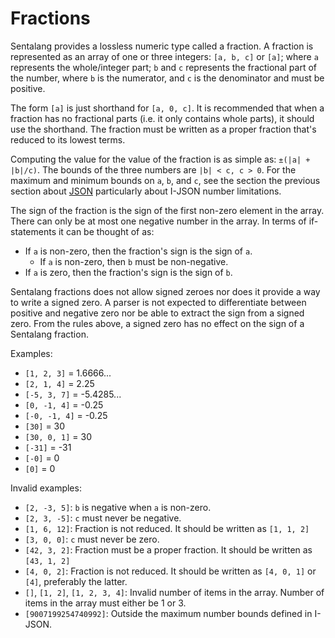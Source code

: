 
# Fractions

Sentalang provides a lossless numeric type called a fraction. A fraction is represented as an array of one or three integers: `[a, b, c]` or `[a]`; where `a` represents the whole/integer part; `b` and `c` represents the fractional part of the number, where `b` is the numerator, and `c` is the denominator and must be positive. 

The form `[a]` is just shorthand for `[a, 0, c]`. It is recommended that when a fraction has no fractional parts (i.e. it only contains whole parts), it should use the shorthand. The fraction must be written as a proper fraction that's reduced to its lowest terms.

Computing the value for the value of the fraction is as simple as: `±(|a| + |b|/c)`. The bounds of the three numbers are `|b| < c, c > 0`. For the maximum and minimum bounds on `a`, `b`, and `c`, see the section the previous section about [JSON](./json.md) particularly about I-JSON number limitations.

The sign of the fraction is the sign of the first non-zero element in the array. There can only be at most one negative number in the array. In terms of if-statements it can be thought of as:
- If `a` is non-zero, then the fraction's sign is the sign of `a`.
	- If `a` is non-zero, then `b` must be non-negative.
- If `a` is zero, then the fraction's sign is the sign of `b`.

Sentalang fractions does not allow signed zeroes nor does it provide a way to write a signed zero. A parser is not expected to differentiate between positive and negative zero nor be able to extract the sign from a signed zero. From the rules above, a signed zero has no effect on the sign of a Sentalang fraction.

Examples:
- `[1, 2, 3]` = 1.6666...
- `[2, 1, 4]` = 2.25
- `[-5, 3, 7]` = -5.4285...
- `[0, -1, 4]` = -0.25
- `[-0, -1, 4]` = -0.25
- `[30]` = 30
- `[30, 0, 1]` = 30
- `[-31]` = -31
- `[-0]` = 0
- `[0]` = 0

Invalid examples:
- `[2, -3, 5]`: `b` is negative when `a` is non-zero.
- `[2, 3, -5]`: `c` must never be negative.
- `[1, 6, 12]`: Fraction is not reduced. It should be written as `[1, 1, 2]`
- `[3, 0, 0]`: `c` must never be zero.
- `[42, 3, 2]`: Fraction must be a proper fraction. It should be written as `[43, 1, 2]`
- `[4, 0, 2]`: Fraction is not reduced. It should be written as `[4, 0, 1]` or `[4]`, preferably the latter.
- `[]`, `[1, 2]`, `[1, 2, 3, 4]`: Invalid number of items in the array. Number of items in the array must either be 1 or 3.
- `[9007199254740992]`: Outside the maximum number bounds defined in I-JSON.
